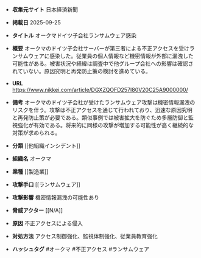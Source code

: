 - **収集元サイト**
日本経済新聞

- **掲載日**
2025-09-25

- **タイトル**
オークマドイツ子会社ランサムウェア感染

- **概要**
オークマのドイツ子会社サーバーが第三者による不正アクセスを受けランサムウェアに感染した。従業員の個人情報など機密情報が外部に漏洩した可能性がある。被害状況や経緯は調査中で他グループ会社への影響は確認されていない。原因究明と再発防止策の検討を進めている。

- **URL**
https://www.nikkei.com/article/DGXZQOFD257I80V20C25A9000000/

- **備考**
オークマのドイツ子会社が受けたランサムウェア攻撃は機密情報漏洩のリスクを伴う。攻撃は不正アクセスを通じて行われており、迅速な原因究明と再発防止策が必要である。類似事例では被害拡大を防ぐため多層防御と監視強化が有効である。将来的に同様の攻撃が増加する可能性が高く継続的な対策が求められる。

- **分類**
[[他組織インシデント]]

- **組織名**
オークマ

- **業種**
[[製造業]]

- **攻撃手口**
[[ランサムウェア]]

- **攻撃影響**
機密情報漏洩の可能性あり

- **脅威アクター**
[[N/A]]

- **原因**
不正アクセスによる侵入

- **対処方法**
アクセス制御強化、監視体制強化、従業員教育強化

- **ハッシュタグ**
#オークマ #不正アクセス #ランサムウェア
